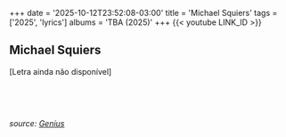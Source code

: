 +++
date = '2025-10-12T23:52:08-03:00'
title = 'Michael Squiers'
tags = ['2025', 'lyrics']
albums = 'TBA (2025)'
+++
{{< youtube LINK_ID >}}

## Michael Squiers

[Letra ainda não disponível]

&nbsp;

&nbsp;

_source: [Genius](https://genius.com/artists/First-of-october)_
